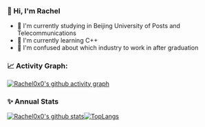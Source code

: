 <!--
**Rachel0x0/Rachel0x0** is a ✨ _special_ ✨ repository because its `README.md` (this file) appears on your GitHub profile.

Here are some ideas to get you started:

- 🔭 I’m currently working on ...
- 🌱 I’m currently learning ...
- 👯 I’m looking to collaborate on ...
- 🤔 I’m looking for help with ...
- 💬 Ask me about ...
- 📫 How to reach me: ...
- 😄 Pronouns: ...
- ⚡ Fun fact: ...
-->


### 👋 Hi, I'm Rachel

- 🏫 I'm currently studying in Beijing University of Posts and Telecommunications
- 🌱 I'm currently learning C++
- 🤔 I'm confused about which industry to work in after graduation


### 📈 Activity Graph:

[![Rachel0x0's github activity graph](https://github-readme-activity-graph.cyclic.app/graph?username=Rachel0x0&theme=github-compact)](https://github.com/Rachel0x0/github-readme-activity-graph)


### ✨ Annual Stats

[![Rachel0x0's github stats](https://github-readme-stats.vercel.app/api?username=Rachel0x0&hide_title=false&hide_border=true&show_icons=true&include_all_commits=true&line_height=20&bg_color=0,EC6C6C,FFD479,FFFC79,73FA79&theme=graywhite)](https://github-readme-stats.vercel.app/api?username=Rachel0x0&hide_title=false&hide_border=true&show_icons=true&include_all_commits=true&line_height=20&bg_color=0,EC6C6C,FFD479,FFFC79,73FA79&theme=graywhite)[![TopLangs](https://github-readme-stats.vercel.app/api/top-langs/?username=Rachel0x0&hide_title=false&hide=c&hide_border=true&layout=compact&bg_color=0,73FA79,73FDFF,D783FF&theme=graywhite)](https://github-readme-stats.vercel.app/api/top-langs/?username=Rachel0x0&hide_title=false&hide=c&hide_border=true&layout=compact&bg_color=0,73FA79,73FDFF,D783FF&theme=graywhite)

